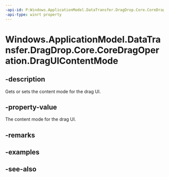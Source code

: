 ----api-id: P:Windows.ApplicationModel.DataTransfer.DragDrop.Core.CoreDragOperation.DragUIContentMode
-api-type: winrt property
---<!-- Property syntaxpublic Windows.ApplicationModel.DataTransfer.DragDrop.Core.CoreDragUIContentMode DragUIContentMode { get;  set; }--># Windows.ApplicationModel.DataTransfer.DragDrop.Core.CoreDragOperation.DragUIContentMode## -descriptionGets or sets the content mode for the drag UI.## -property-valueThe content mode for the drag UI.## -remarks## -examples## -see-also
